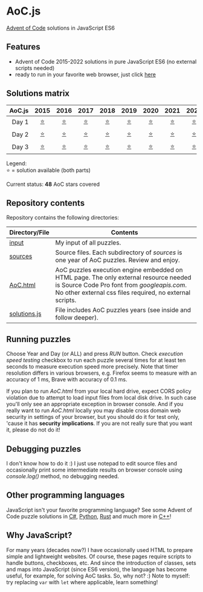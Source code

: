 # AoC.js
[Advent of Code](http://adventofcode.com) solutions in JavaScript ES6


## Features
- Advent of Code 2015-2022 solutions in pure JavaScript ES6 (no external scripts needed)
- ready to run in your favorite web browser, just click [here](https://rawcdn.githack.com/tbielak/AoC_js/master/AoC.html)


## Solutions matrix
AoC.js | 2015 | 2016 | 2017 | 2018 | 2019 | 2020 | 2021 | 2022
------: | :--: | :--: | :--: | :--: | :--: | :--: | :--: | :--:
Day 1 | [⭐](sources/2015/2015_01.js) | [⭐](sources/2016/2016_01.js) | [⭐](sources/2017/2017_01.js) | [⭐](sources/2018/2018_01.js) | [⭐](sources/2019/2019_01.js) | [⭐](sources/2020/2020_01.js) | [⭐](sources/2021/2021_01.js) | [⭐](sources/2022/2022_01.js)
Day 2 | [⭐](sources/2015/2015_02.js) | [⭐](sources/2016/2016_02.js) | [⭐](sources/2017/2017_02.js) | [⭐](sources/2018/2018_02.js) | [⭐](sources/2019/2019_02.js) | [⭐](sources/2020/2020_02.js) | [⭐](sources/2021/2021_02.js) | [⭐](sources/2022/2022_02.js)
Day 3 | [⭐](sources/2015/2015_03.js) | [⭐](sources/2016/2016_03.js) | [⭐](sources/2017/2017_03.js) | [⭐](sources/2018/2018_03.js) | [⭐](sources/2019/2019_03.js) | [⭐](sources/2020/2020_03.js) | [⭐](sources/2021/2021_03.js) | [⭐](sources/2022/2022_03.js)

Legend: <br />
⭐ = solution available (both parts) <br />

Current status: **48** AoC stars covered


## Repository contents

Repository contains the following directories:

| Directory/File         | Contents                                                                                                                                                                                                                                                                            |
| ---------------------- | ----------------------------------------------------------------------------------------------------------------------------------------------------------------------------------------------------------------------------------------------------------------------------------- |
| [input](input)         | My input of all puzzles.                                                                                                                                                                                                                                                            |
| [sources](sources)     | Source files. Each subdirectory of *sources* is one year of AoC puzzles. Review and enjoy.                                                                                                                                                                                                                                                     |
| [AoC.html](AoC.html)   | AoC puzzles execution engine embedded on HTML page. The only external resource needed is Source Code Pro font from *googleapis.com*. No other external css files required, no external scripts.
| [solutions.js](solutions.js) | File includes AoC puzzles years (see inside and follow deeper).


## Running puzzles

Choose Year and Day (or ALL) and press *RUN* button. Check *execution speed testing* checkbox to run each puzzle several times for at least ten seconds to measure execution speed more precisely. Note that timer resolution differs in various browsers, e.g. Firefox seems to measure with an accuracy of 1 ms, Brave with accuracy of 0.1 ms.

If you plan to run *AoC.html* from your local hard drive, expect CORS policy violation due to attempt to load input files from local disk drive. In such case you'll only see an appropriate exception in browser console. And if you really want to run *AoC.html* locally you may disable cross domain web security in settings of your browser, but you should do it for test only, 'cause it has **security implications**. If you are not really sure that you want it, please do not do it!


## Debugging puzzles

I don't know how to do it :) I just use notepad to edit source files and occasionally print some intermediate results on browser console using *console.log()* method, no debugging needed.


## Other programming languages

JavaScript isn't your favorite programming language? See some Advent of Code puzzle solutions in [C#](https://github.com/tbielak/AoC_cs), [Python](https://github.com/tbielak/AoC_py), [Rust](https://github.com/tbielak/AoC_rs) and much more in [C++](https://github.com/tbielak/AoC_cpp)!


## Why JavaScript?

For many years (decades now?) I have occasionally used HTML to prepare simple and lightweight websites. Of course, these pages require scripts to handle buttons, checkboxes, etc. And since the introduction of classes, sets and maps into JavaScript (since ES6 version), the language has become useful, for example, for solving AoC tasks. So, why not? :) Note to myself: try replacing `var` with `let` where applicable, learn something!
